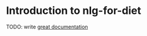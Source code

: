 # Introduction to nlg-for-diet

TODO: write [great documentation](http://jacobian.org/writing/what-to-write/)
